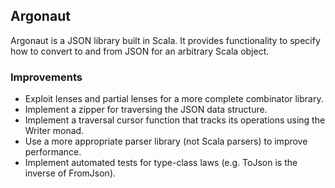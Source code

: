 ## Argonaut


Argonaut is a JSON library built in Scala. It provides functionality to specify how to convert to and from JSON for an arbitrary Scala object.

### Improvements

* Exploit lenses and partial lenses for a more complete combinator library.
* Implement a zipper for traversing the JSON data structure.
* Implement a traversal cursor function that tracks its operations using the Writer monad.
* Use a more appropriate parser library (not Scala parsers) to improve performance.
* Implement automated tests for type-class laws (e.g. ToJson is the inverse of FromJson).
